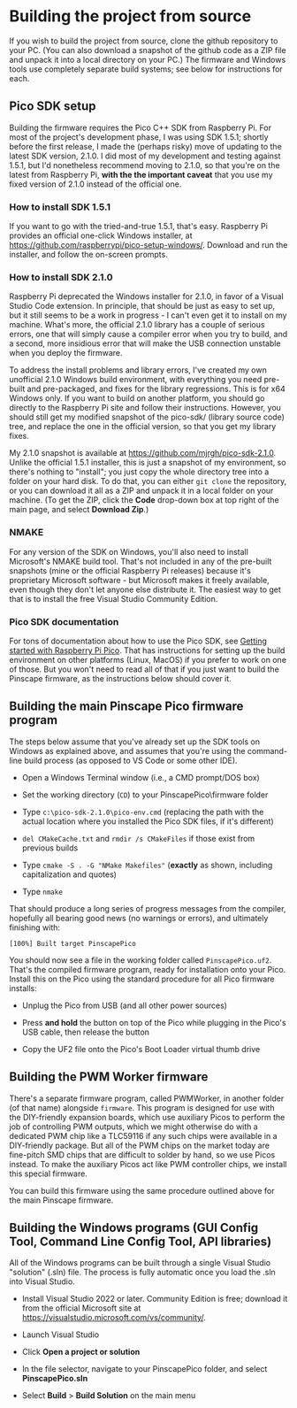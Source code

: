 # Building the project from source

If you wish to build the project from source, clone the github
repository to your PC.  (You can also download a snapshot of the
github code as a ZIP file and unpack it into a local directory on your
PC.)  The firmware and Windows tools use completely separate build
systems; see below for instructions for each.


## Pico SDK setup

Building the firmware requires the Pico C++ SDK from Raspberry Pi.
For most of the project's development phase, I was using SDK 1.5.1;
shortly before the first release, I made the (perhaps risky) move of
updating to the latest SDK version, 2.1.0.  I did most of my
development and testing against 1.5.1, but I'd nonetheless recommend
moving to 2.1.0, so that you're on the latest from Raspberry Pi,
**with the the important caveat** that you use my fixed version of
2.1.0 instead of the official one.

### How to install SDK 1.5.1

If you want to go with the tried-and-true 1.5.1, that's easy.
Raspberry Pi provides an official one-click Windows installer, at
https://github.com/raspberrypi/pico-setup-windows/.  Download
and run the installer, and follow the on-screen prompts.

### How to install SDK 2.1.0

Raspberry Pi deprecated the Windows installer for 2.1.0, in favor of a
Visual Studio Code extension.  In principle, that should be just as
easy to set up, but it still seems to be a work in progress - I can't
even get it to install on my machine.  What's more, the official 2.1.0
library has a couple of serious errors, one that will simply cause a
compiler error when you try to build, and a second, more insidious
error that will make the USB connection unstable when you deploy the
firmware.

To address the install problems and library errors, I've created my
own unofficial 2.1.0 Windows build environment, with everything you
need pre-built and pre-packaged, and fixes for the library
regressions.  This is for x64 Windows only.  If you want to build on
another platform, you should go directly to the Raspberry Pi site and
follow their instructions.  However, you should still get my modified
snapshot of the pico-sdk/ (library source code) tree, and replace
the one in the official version, so that you get my library fixes.

My 2.1.0 snapshot is available at https://github.com/mjrgh/pico-sdk-2.1.0.
Unlike the official 1.5.1 installer, this is just a snapshot of my
environment, so there's nothing to "install"; you just copy the whole
directory tree into a folder on your hard disk.  To do that, you can
either `git clone` the repository, or you can download it all as a ZIP
and unpack it in a local folder on your machine.  (To get the ZIP,
click the **Code** drop-down box at top right of the main page, and 
select **Download Zip**.)

### NMAKE

For any version of the SDK on Windows, you'll also need to install
Microsoft's NMAKE build tool.  That's not included in any of the
pre-built snapshots (mine or the official Raspberry Pi releases)
because it's proprietary Microsoft software - but Microsoft makes it
freely available, even though they don't let anyone else distribute
it.  The easiest way to get that is to install the free Visual Studio
Community Edition.

### Pico SDK documentation 
For tons of documentation about how to use the Pico SDK, see
[Getting started with Raspberry Pi Pico](https://datasheets.raspberrypi.com/pico/getting-started-with-pico.pdf).
That has instructions for setting up the build environment on other
platforms (Linux, MacOS) if you prefer to work on one of those.
But you won't need to read all of that if you just want to build the
Pinscape firmware, as the instructions below should cover it.

## Building the main Pinscape Pico firmware program

The steps below assume that you've already set up the SDK tools
on Windows as explained above, and assumes that you're using the
command-line build process (as opposed to VS Code or some other IDE).

* Open a Windows Terminal window (i.e., a CMD prompt/DOS box)

* Set the working directory (`CD`) to your PinscapePico\firmware folder

* Type `c:\pico-sdk-2.1.0\pico-env.cmd` (replacing the path with the actual
location where you installed the Pico SDK files, if it's different)

* `del CMakeCache.txt` and `rmdir /s CMakeFiles` if those exist from previous builds

* Type `cmake -S . -G "NMake Makefiles"` (**exactly** as shown, including capitalization and quotes)

* Type `nmake`

That should produce a long series of progress messages from the compiler, hopefully
all bearing good news (no warnings or errors), and ultimately finishing with:

`[100%] Built target PinscapePico`

You should now see a file in the working folder called `PinscapePico.uf2`.  That's
the compiled firmware program, ready for installation onto your Pico.  Install
this on the Pico using the standard procedure for all Pico firmware installs:

* Unplug the Pico from USB (and all other power sources)

* Press **and hold** the button on top of the Pico while plugging in the Pico's USB cable, then release the button

* Copy the UF2 file onto the Pico's Boot Loader virtual thumb drive

## Building the PWM Worker firmware

There's a separate firmware program, called PWMWorker, in another folder
(of that name) alongside `firmware`.  This program is designed for use with
the DIY-friendly expansion boards, which use auxiliary Picos to perform the
job of controlling PWM outputs, which we might otherwise do with a dedicated
PWM chip like a TLC59116 if any such chips were available in a DIY-friendly
package.  But all of the PWM chips on the market today are fine-pitch SMD
chips that are difficult to solder by hand, so we use Picos instead.  To
make the auxiliary Picos act like PWM controller chips, we install this
special firmware.

You can build this firmware using the same procedure outlined above
for the main Pinscape firmware.


## Building the Windows programs (GUI Config Tool, Command Line Config Tool, API libraries)

All of the Windows programs can be built through a single Visual Studio "solution" (.sln)
file.  The process is fully automatic once you load the .sln into Visual Studio.

* Install Visual Studio 2022 or later.  Community Edition is free;
download it from the official Microsoft site at https://visualstudio.microsoft.com/vs/community/.

* Launch Visual Studio

* Click **Open a project or solution**

* In the file selector, navigate  to your PinscapePico folder, and select **PinscapePico.sln**

* Select **Build** > **Build Solution** on the main menu
